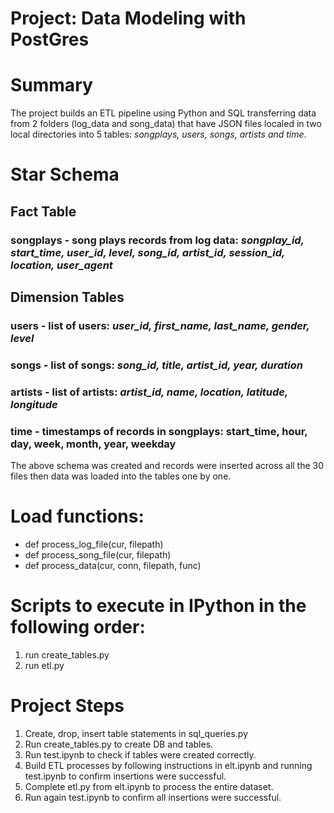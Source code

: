 # Project: Data Modeling with PostGres

# Summary

The project builds an ETL pipeline using Python and SQL transferring data from 2 folders (log_data and song_data) that have JSON files localed in two local directories into 5 tables: *songplays, users, songs, artists and time*.

# Star Schema

## Fact Table
### songplays - song plays records from log data: *songplay_id, start_time, user_id, level, song_id, artist_id, session_id, location, user_agent*

## Dimension Tables
### users - list of users: *user_id, first_name, last_name, gender, level*
### songs - list of songs: *song_id, title, artist_id, year, duration*
### artists - list of artists: *artist_id, name, location, latitude, longitude*
### time - timestamps of records in songplays:  start_time, hour, day, week, month, year, weekday

The above schema was created and records were inserted across all the 30 files then data was loaded into the tables one by one.

# Load functions:

- def process_log_file(cur, filepath)
- def process_song_file(cur, filepath)
- def process_data(cur, conn, filepath, func)

# Scripts to execute in IPython in the following order:

1. run create_tables.py
2. run etl.py

# Project Steps

1. Create, drop, insert table statements in sql_queries.py
2. Run create_tables.py to create DB and tables.
3. Run test.ipynb to check if tables were created correctly. 
4. Build ETL processes by following instructions in elt.ipynb and running test.ipynb to confirm insertions were successful. 
5. Complete etl.py from elt.ipynb to process the entire dataset. 
6. Run again test.ipynb to confirm all insertions were successful.
